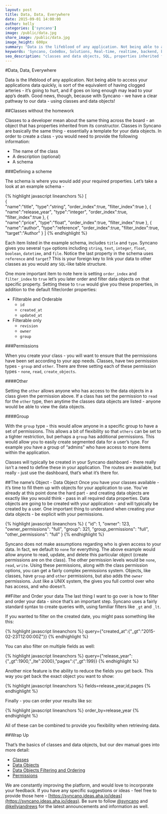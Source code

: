```yaml
---
layout: post
title: Data, Data, Everywhere
date: 2015-09-01 14:00:00
author: kelly
categories: ['syncano']
image: /public/data.jpg
share_image: /public/data.jpg
image_height: 600px
summary: "Data is the lifeblood of any application. Not being able to access your applications data quickly, is sort of the equivalent of having clogged arteries - it’s going to hurt, and if goes on long enough may lead to your app’s death. Good news, though, because with Syncano - we have a clear pathway to our data - using classes and data objects!."
keywords: 'Syncano, CodeBox, Solutions, Real-time, realtime, backend, baas'
seo_description: "classes and data objects, SQL, properties inherited from its constructor"
---
```


#Data, Data, Everywhere

Data is the lifeblood of any application. Not being able to access your applications data quickly, is sort of the equivalent of having clogged arteries - it’s going to hurt, and if goes on long enough may lead to your app’s death. Good news, though, because with Syncano - we have a clear pathway to our data - using classes and data objects!

##Classes without the homework

Classes to a developer mean about the same thing across the board - an object that has properties inherited from its constructor. Classes in Syncano are basically the same thing - essentially a template for your data objects. In order to create a class - you would need to provide the following information:

  + The name of the class
  + A description (optional)
  + A schema

###Defining a scheme

The schema is where you would add your required properties. Let’s take a look at an example schema -

{% highlight javascript lineanchors %}
[  
   {  
      "name":"title",
      "type":"string",
      "order_index":true,
      "filter_index":true
   },
   {  
      "name":"release_year",
      "type":"integer",
      "order_index":true,
      "filter_index":true
   },
   {  
      "name":"price",
      "type":"float",
      "order_index":true,
      "filter_index":true
   },
   {  
      "name":"author",
      "type":"reference",
      "order_index":true,
      "filter_index":true,
      "target":"Author"
   }
]
{% endhighlight %}

Each item listed in the example schema, includes `title` and `type`.  Syncano gives you several `type` options including `string`, `text`, `integer`, `float`, `boolean`, `datetime`, and `file`.  Notice the last property in the schema uses `reference` and `target`?  This is your foreign key to link your data to other classes as you would any `SQL`-like table structure.  

One more important item to note here is setting `order_index` and `filter_index` to `true` let’s you later order and filter data objects on that specific property.  Setting these to `true` would give you these properties, in addition to the default filter/order properties:
  + Filterable and Orderable
    + `id`
    + `created_at`
    + `updated_at`
  + Filterable only
    + `revision`
    + `owner`
    + `group`

###Permissions

When you create your class - you will want to ensure that the permissions have been set according to your app needs.  Classes, have two permission types - `group` and `other`.  There are three setting each of these permission types - `none`, `read`, `create_objects`.  

####Other

Setting the `other` allows anyone who has access to the data objects in a class given the permission above. If a class has set the permission to `read` for the `other` type, then anytime the classes data objects are listed - anyone would be able to view the data objects.

####Group

With the `group` type - this would allow anyone in a specific group to have a set of permissions. This allows a bit of flexibility so that `others` can be set to a tighter restriction, but perhaps a `group` has additional permissions. This would allow you to easily create segmented data for a user’s type. For example you have a group of “admins” who have access to more items within the application.

Classes will typically be created in your Syncano dashboard - there really isn’t a need to define these in your application. The routes are available, but really - just use the dashboard, that’s what it’s there for.

##The name’s Object - Data Object
Once you have your classes available - it’s time to fill them up with objects for your application to use. You’ve already at this point done the hard part - and creating data objects are exactly like you would think - pass in all required data properties.
Data objects are going to be created with your application - and will typically be created by a user.  One important thing to understand when creating your data objects - be explicit with your permissions.  

{% highlight javascript lineanchors %}
{
    "id": 1,
    "owner": 123,
    "owner_permissions": "full",
    "group": 321,
    "group_permissions": "full",
    "other_permissions": "full"
}
{% endhighlight %}

Syncano does not make assumptions regarding who is given access to your data.  In fact, we default to `none` for everything.  The above example would allow anyone to read, update, and delete this particular object (create permissions are on the class). The other permission levels would be `none`, `read`, `write`.  Using these permissions, along with the class permission options, you can get a fairly complex permissions system.
Objects, like classes, have `group` and `other` permissions, but also adds the `owner` permissions.  Just like a UNIX system, the gives you full control over who has access, and who doesn’t.

##Filter and Order your data
The last thing I want to go over is how to filter and order your data - since that’s an important step.  Syncano uses a fairly standard syntax to create queries with, using familiar filters like `_gt` and `_lt`.  

If you wanted to filter on the created date, you might pass something like this:

{% highlight javascript lineanchors %}
query={"created_at":{"_gt":"2015-02-23T12:00:00Z"}}
{% endhighlight %}

You can also filter on multiple fields as well:

{% highlight javascript lineanchors %}
query={"release_year":{"_gt":1900,"_lte":2000},"pages":{"_gt":199}}
{% endhighlight %}

Another nice feature is the ability to reduce the fields you get back. This way you get back the exact object you want to show:

{% highlight javascript lineanchors %}
fields=release_year,id,pages
{% endhighlight %}

Finally - you can order your results like so:

{% highlight javascript lineanchors %}
order_by=release_year
{% endhighlight %}

All of these can be combined to provide you flexibility when retrieving data.  

##Wrap Up

That’s the basics of classes and data objects, but our dev manual goes into more detail:

  + [Classes](http://docs.syncano.com/docs/classes)
  + [Data Objects](http://docs.syncano.com/docs/data-objects)
  + [Data Objects Filtering and Ordering](http://docs.syncano.com/docs/data-objects-filtering)
  + [Permissions](http://docs.syncano.com/v1.0/docs/permissions)

We are constantly improving the platform, and would love to incorporate your feedback.  If you have any specific suggestions or ideas - feel free to provide those here - [https://syncano.ideas.aha.io/ideas](https://syncano.ideas.aha.io/ideas).
Be sure to follow [@syncano](https://twitter.com/syncano) and [@kellyjandrews](https://twitter.com/kellyjandrews) for the latest announcements and information as well.  
